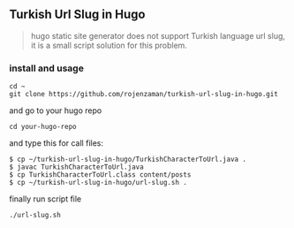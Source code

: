 
## Turkish Url Slug in Hugo

> hugo static site generator does not support Turkish language url slug, it is a small script solution for this problem.


### install and usage


```
cd ~
git clone https://github.com/rojenzaman/turkish-url-slug-in-hugo.git
```
and go to your hugo repo

```cd your-hugo-repo```

and type this for call files:

``` 
$ cp ~/turkish-url-slug-in-hugo/TurkishCharacterToUrl.java .
$ javac TurkishCharacterToUrl.java
$ cp TurkishCharacterToUrl.class content/posts
$ cp ~/turkish-url-slug-in-hugo/url-slug.sh .
```

finally run script file

    ./url-slug.sh
